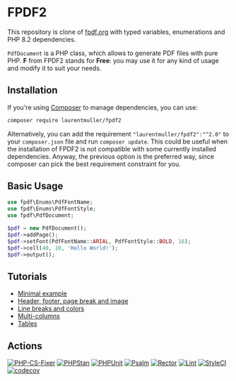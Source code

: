 # FPDF2

This repository is clone of [fpdf.org](http://www.fpdf.org) with typed variables,
enumerations and PHP 8.2 dependencies.

`PdfDocument` is a PHP class, which allows to generate PDF files with pure PHP.
**F** from FPDF2 stands for **Free**: you may use it for any kind of usage and
modify it to suit your needs.

## Installation

If you're using [Composer](https://getcomposer.org/) to manage dependencies,
you can use:

```bash
composer require laurentmuller/fpdf2
```

Alternatively, you can add the requirement `"laurentmuller/fpdf2":"^2.0"` to
your `composer.json` file and run `composer update`. This could be useful when
the installation of FPDF2 is not compatible with some currently installed
dependencies. Anyway, the previous option is the preferred way, since composer
can pick the best requirement constraint for you.

## Basic Usage

```php
use fpdf\Enums\PdfFontName;
use fpdf\Enums\PdfFontStyle;
use fpdf\PdfDocument;

$pdf = new PdfDocument();
$pdf->addPage();
$pdf->setFont(PdfFontName::ARIAL, PdfFontStyle::BOLD, 16);
$pdf->cell(40, 10, 'Hello World!');
$pdf->output();
```

## Tutorials

- [Minimal example](doc/tuto_1.md)
- [Header, footer, page break and image](doc/tuto_2.md)
- [Line breaks and colors](doc/tuto_3.md)
- [Multi-columns](doc/tuto_4.md)
- [Tables](doc/tuto_5.md)

## Actions

[![PHP-CS-Fixer](https://github.com/laurentmuller/fpdf2/actions/workflows/php-cs-fixer.yaml/badge.svg)](https://github.com/laurentmuller/fpdf2/actions/workflows/php-cs-fixer.yaml)
[![PHPStan](https://github.com/laurentmuller/fpdf2/actions/workflows/php_stan.yaml/badge.svg)](https://github.com/laurentmuller/fpdf2/actions/workflows/php_stan.yaml)
[![PHPUnit](https://github.com/laurentmuller/fpdf2/actions/workflows/php_unit.yaml/badge.svg)](https://github.com/laurentmuller/fpdf2/actions/workflows/php_unit.yaml)
[![Psalm](https://github.com/laurentmuller/fpdf2/actions/workflows/pslam.yaml/badge.svg)](https://github.com/laurentmuller/fpdf2/actions/workflows/pslam.yaml)
[![Rector](https://github.com/laurentmuller/fpdf2/actions/workflows/rector.yaml/badge.svg)](https://github.com/laurentmuller/fpdf2/actions/workflows/rector.yaml)
[![Lint](https://github.com/laurentmuller/fpdf2/actions/workflows/lint.yaml/badge.svg)](https://github.com/laurentmuller/fpdf2/actions/workflows/lint.yaml)
[![StyleCI](https://github.styleci.io/repos/752676081/shield?branch=main)](https://github.styleci.io/repos/752676081?branch=main)
[![codecov](https://codecov.io/gh/laurentmuller/fpdf2/graph/badge.svg?token=16I8LCYRRS)](https://codecov.io/gh/laurentmuller/fpdf2)

